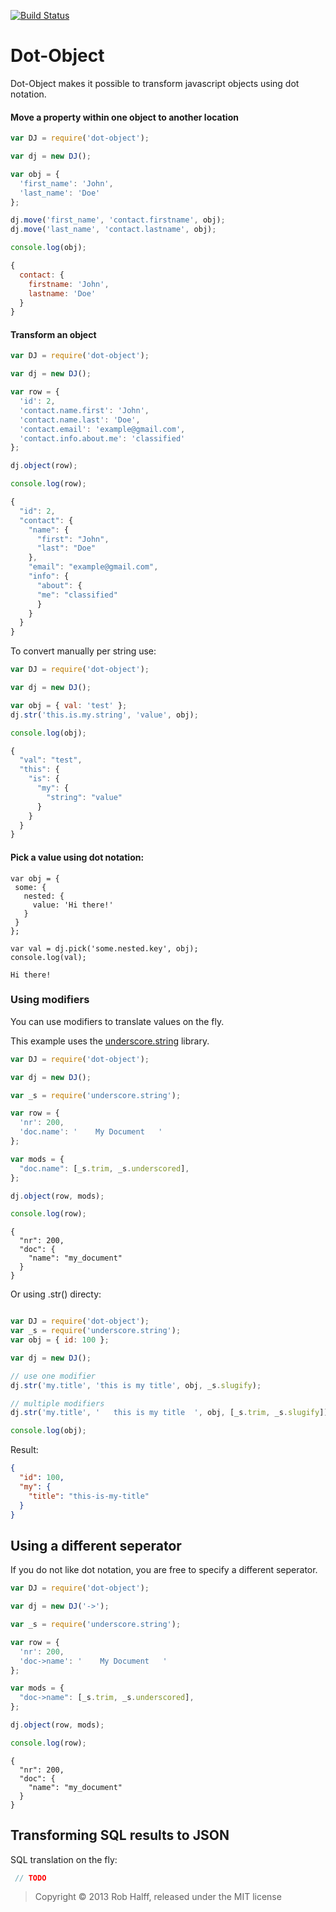 [![Build Status](https://travis-ci.org/rhalff/dot-object.png)](https://travis-ci.org/rhalff/dot-object)

Dot-Object
========

Dot-Object makes it possible to transform javascript objects using dot notation.


#### Move a property within one object to another location
```javascript
var DJ = require('dot-object');

var dj = new DJ();

var obj = {
  'first_name': 'John',
  'last_name': 'Doe'
};

dj.move('first_name', 'contact.firstname', obj);
dj.move('last_name', 'contact.lastname', obj);

console.log(obj);

{
  contact: {
    firstname: 'John',
    lastname: 'Doe'
  }
}

```

#### Transform an object

```javascript
var DJ = require('dot-object');

var dj = new DJ();

var row = {
  'id': 2,
  'contact.name.first': 'John',
  'contact.name.last': 'Doe',
  'contact.email': 'example@gmail.com',
  'contact.info.about.me': 'classified'
};

dj.object(row);

console.log(row);

{
  "id": 2,
  "contact": {
    "name": {
      "first": "John",
      "last": "Doe"
    },
    "email": "example@gmail.com",
    "info": {
      "about": {
      "me": "classified"
      }
    }
  }
}
```

To convert manually per string use:
```javascript
var DJ = require('dot-object');

var dj = new DJ();

var obj = { val: 'test' };
dj.str('this.is.my.string', 'value', obj);

console.log(obj);

{
  "val": "test",
  "this": {
    "is": {
      "my": {
        "string": "value"
      }
    }
  }
}
```

#### Pick a value using dot notation:
```
var obj = {
 some: {
   nested: {
     value: 'Hi there!'
   }
 }
};

var val = dj.pick('some.nested.key', obj);
console.log(val);

Hi there!
```

### Using modifiers

You can use modifiers to translate values on the fly.

This example uses the [underscore.string](https://github.com/epeli/underscore.string) library.



```javascript
var DJ = require('dot-object');

var dj = new DJ();

var _s = require('underscore.string');

var row = {
  'nr': 200,
  'doc.name': '    My Document   '
};

var mods = {
  "doc.name": [_s.trim, _s.underscored],
};

dj.object(row, mods);

console.log(row);
```

```
{
  "nr": 200,
  "doc": {
    "name": "my_document"
  }
}
```

Or using .str() directy:

```javascript

var DJ = require('dot-object');
var _s = require('underscore.string');
var obj = { id: 100 };

var dj = new DJ();

// use one modifier
dj.str('my.title', 'this is my title', obj, _s.slugify);

// multiple modifiers
dj.str('my.title', '   this is my title  ', obj, [_s.trim, _s.slugify]);

console.log(obj);
```
Result:
```json
{
  "id": 100,
  "my": {
    "title": "this-is-my-title"
  }
}
```

## Using a different seperator

If you do not like dot notation, you are free to specify a different seperator.

```javascript
var DJ = require('dot-object');

var dj = new DJ('->');

var _s = require('underscore.string');

var row = {
  'nr': 200,
  'doc->name': '    My Document   '
};

var mods = {
  "doc->name": [_s.trim, _s.underscored],
};

dj.object(row, mods);

console.log(row);
```

```
{
  "nr": 200,
  "doc": {
    "name": "my_document"
  }
}
```

## Transforming SQL results to JSON

SQL translation on the fly:

```javascript
 // TODO

```


> Copyright © 2013 Rob Halff, released under the MIT license
